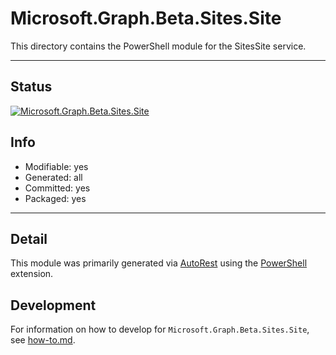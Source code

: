 <!-- region Generated -->
# Microsoft.Graph.Beta.Sites.Site
This directory contains the PowerShell module for the SitesSite service.

---
## Status
[![Microsoft.Graph.Beta.Sites.Site](https://img.shields.io/powershellgallery/v/Microsoft.Graph.Beta.Sites.Site.svg?style=flat-square&label=Microsoft.Graph.Beta.Sites.Site "Microsoft.Graph.Beta.Sites.Site")](https://www.powershellgallery.com/packages/Microsoft.Graph.Beta.Sites.Site/)

## Info
- Modifiable: yes
- Generated: all
- Committed: yes
- Packaged: yes

---
## Detail
This module was primarily generated via [AutoRest](https://github.com/Azure/autorest) using the [PowerShell](https://github.com/Azure/autorest.powershell) extension.

## Development
For information on how to develop for `Microsoft.Graph.Beta.Sites.Site`, see [how-to.md](how-to.md).
<!-- endregion -->
